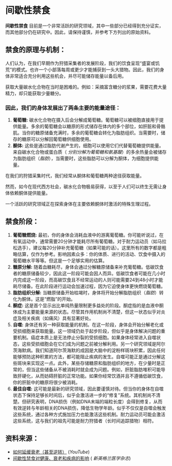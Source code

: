 # 间歇性禁食

**间歇性禁食** 目前是一个非常活跃的研究领域，其中一些部分已经得到充分证实，而其他部分仍在研究中。因此，请保持谨慎，并参考下方列出的原始资料。

## 禁食的原理与机制：

人们认为，在我们早期作为狩猎采集者的发展阶段，我们的饮食呈现“盛宴或饥荒”的模式。也许一个小部落每周或更少才能捕获到一头大猎物。因此，我们的身体非常适合充分利用这些机会，并尽可能储存能量以备后用。

获取大量碳水化合物在当时是困难的。例如：采摘富含糖分的浆果，需要花费大量精力，却只能获取少量糖分。

### 因此，我们的身体发展出了两条主要的能量途径：

1. **葡萄糖:**
   碳水化合物在摄入后会分解成葡萄糖。葡萄糖可以被细胞直接用于提供能量。多余的葡萄糖会以糖原的形式储存在体内的多个部位，如肝脏和骨骼肌。当你的糖原储备充满时，多余的葡萄糖会转化为脂肪组织。当需要时，储存的糖原可以分解回葡萄糖供细胞使用。
2. **酮体:** 这些是通过脂肪代谢产生的，细胞可以使用它们代替葡萄糖提供能量。来自碳水化合物或蛋白质（
   *分别分解为葡萄糖和氨基酸*）的多余热量会被储存为脂肪组织（*脂肪*），当需要时，这些脂肪可以分解为酮体，为细胞提供能量。

在我们的狩猎采集时代，我们经常从酮体和葡萄糖两种途径获取能量。

然而，如今在现代西方社会，碳水化合物极易获得，以至于人们可以终生无需让身体依赖酮体提供能量。

一个活跃的研究领域正在探索身体在主要依赖酮体时激活的特殊生理过程。

## 禁食阶段：

1. **葡萄糖燃烧:**
   最初，你的身体会消耗血液中的游离葡萄糖。你可能听说过，在有氧运动中，通常需要20分钟才能耗尽所有葡萄糖。对于耐力运动员（如马拉松选手），建议每20分钟补充葡萄糖（如果可能的话）。这里所有的数字都是粗略估算，仅作为参考。影响因素众多：你的体质、进行的活动、饮食中摄入的葡萄糖水平等等。但这是一个足够实用的估算。
2. **糖原分解:**
   随着血糖耗尽，身体会通过分解糖原储备来补充葡萄糖。低碳饮食者的糖原储备较少，因此这一阶段可能会因人而异。低碳饮食者可能在几小时内完成这一阶段，而高碳饮食且不经常运动的人则可能需要24到48小时才能耗尽储备。在此阶段进行运动会加速过程，因为它迫使身体更快燃烧葡萄糖。
3. **脂肪组织分解:** 当糖原储备开始枯竭时，身体将开始分解脂肪组织（*脂肪*）转化为酮体。这是“燃脂”的开始。
4. **酮症:** 这是首个显示出比单纯热量限制更多益处的阶段。酮症指的是血液中酮体成为主要能量来源的状态。尽管其作用机制尚不清楚，但这一状态似乎对炎症及相关疾病（如痛风）具有显著好处。
5. **自噬:**
   身体还有另一种获取能量的机制。在这一阶段，身体会开始分解老化或受损细胞来获取能量。这一领域仍处于起步阶段，但似乎是身体解决问题的重要机制。癌症本质上是无法停止分裂的受损细胞。如果身体经常进入自噬状态，这些受损细胞会在它们成为问题之前被分解利用。另一个研究领域是阿尔茨海默病。我们知道阿尔茨海默的成因是大脑中的淀粉样斑块积累，因此任何能够预防这种积累的方法，都可能阻止疾病的发生。自噬可能正是通过分解这些斑块来实现这一点。此外，某些存储糖原和脂肪组织的地方，在少量时是正常的，但当这些储备从不被消耗时就会成为问题。例如，肝脏脂肪堆积可能导致肝硬化，从而妨碍肝脏的正常功能。如果你经常饮酒并且不遵循低碳饮食，你的肝脏中的糖原将很少被消耗。
6. **最佳自噬:**
   这可能是最新的研究领域，因此要谨慎对待。但当你的身体在自噬状态下保持足够长时间后，似乎会激活进一步的“修复”系统。其机制尚不清楚。但研究表明，DNA损伤（例如DNA末端的端粒长度）会得到修复，从而有效逆转与年龄相关的DNA损伤，降低生物学年龄。似乎不仅仅是自噬会触发这些系统，通过各种方式施加压力也能激活这些机制。耐力运动员可能会激活这些系统，这与我们的祖先可能是耐力狩猎者（长时间追踪猎物）相符。

## 资料来源：

- [如何延缓衰老（甚至逆转）](https://www.youtube.com/watch?v=QRt7LjqJ45k) (*YouTube*)
- [间歇性禁食对健康、衰老和疾病的影响](https://www.nejm.org/action/showFullText?downloadfile=showFullText&downloadfile=showFullText&doi=10.1056/nejmra1905136) (
  *新英格兰医学杂志*)
